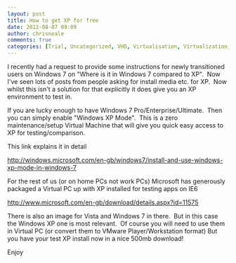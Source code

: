 ```yaml
---
layout: post
title: How to get XP for free
date: 2012-08-07 09:09
author: chrisneale
comments: true
categories: [Trial, Uncategorized, VHD, Virtualisation, Virtualization, VMWare, VPC, Windows, XP, XP mode]
---
```

I recently had a request to provide some instructions for newly transitioned users on Windows 7 on "Where is it in Windows 7 compared to XP".  Now I've seen lots of posts from people asking for install media etc. for XP.  Now whilst this isn't a solution for that explicitly it does give you an XP environment to test in.

If you are lucky enough to have Windows 7 Pro/Enterprise/Ultimate.  Then you can simply enable "Windows XP Mode".  This is a zero maintenance/setup Virtual Machine that will give you quick easy access to XP for testing/comparison.

This link explains it in detail

<a href="http://windows.microsoft.com/en-gb/windows7/install-and-use-windows-xp-mode-in-windows-7">http://windows.microsoft.com/en-gb/windows7/install-and-use-windows-xp-mode-in-windows-7</a>

For the rest of us (or on home PCs not work PCs) Microsoft has generously packaged a Virtual PC up with XP installed for testing apps on IE6

<a href="http://www.microsoft.com/en-gb/download/details.aspx?id=11575">http://www.microsoft.com/en-gb/download/details.aspx?id=11575</a>

There is also an image for Vista and Windows 7 in there.  But in this case the Windows XP one is most relevant.  Of course you will need to use them in Virtual PC (or convert them to VMware Player/Workstation format) But you have your test XP install now in a nice 500mb download!

Enjoy
